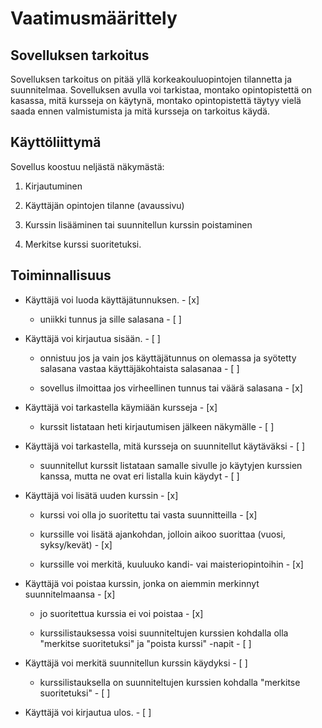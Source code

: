 # Vaatimusmäärittely

## Sovelluksen tarkoitus

Sovelluksen tarkoitus on pitää yllä korkeakouluopintojen tilannetta ja suunnitelmaa. Sovelluksen avulla voi tarkistaa, montako opintopistettä on kasassa, mitä kursseja on käytynä, montako opintopistettä täytyy vielä saada ennen valmistumista ja mitä kursseja on tarkoitus käydä.

## Käyttöliittymä

Sovellus koostuu neljästä näkymästä:

1. Kirjautuminen

2. Käyttäjän opintojen tilanne (avaussivu)

3. Kurssin lisääminen tai suunnitellun kurssin poistaminen

4. Merkitse kurssi suoritetuksi. 

## Toiminnallisuus

- Käyttäjä voi luoda käyttäjätunnuksen. - [x]

    - uniikki tunnus ja sille salasana - [ ]

- Käyttäjä voi kirjautua sisään. - [ ]

    - onnistuu jos ja vain jos käyttäjätunnus on olemassa ja syötetty salasana vastaa käyttäjäkohtaista salasanaa - [ ]
    
    - sovellus ilmoittaa jos virheellinen tunnus tai väärä salasana - [x]

- Käyttäjä voi tarkastella käymiään kursseja - [x]

    - kurssit listataan heti kirjautumisen jälkeen näkymälle - [ ]

- Käyttäjä voi tarkastella, mitä kursseja on suunnitellut käytäväksi - [ ]

    - suunnitellut kurssit listataan samalle sivulle jo käytyjen kurssien kanssa, mutta ne ovat eri listalla kuin käydyt - [ ]

- Käyttäjä voi lisätä uuden kurssin - [x]

    - kurssi voi olla jo suoritettu tai vasta suunnitteilla - [x]

    - kurssille voi lisätä ajankohdan, jolloin aikoo suorittaa (vuosi, syksy/kevät) - [x]

    - kurssille voi merkitä, kuuluuko kandi- vai maisteriopintoihin - [x]

- Käyttäjä voi poistaa kurssin, jonka on aiemmin merkinnyt suunnitelmaansa - [x]

    - jo suoritettua kurssia ei voi poistaa - [x]

    - kurssilistauksessa voisi suunniteltujen kurssien kohdalla olla "merkitse suoritetuksi" ja "poista kurssi" -napit - [ ]

- Käyttäjä voi merkitä suunnitellun kurssin käydyksi - [ ]

    - kurssilistauksella on suunniteltujen kurssien kohdalla "merkitse suoritetuksi" - [ ]

- Käyttäjä voi kirjautua ulos. - [ ]
